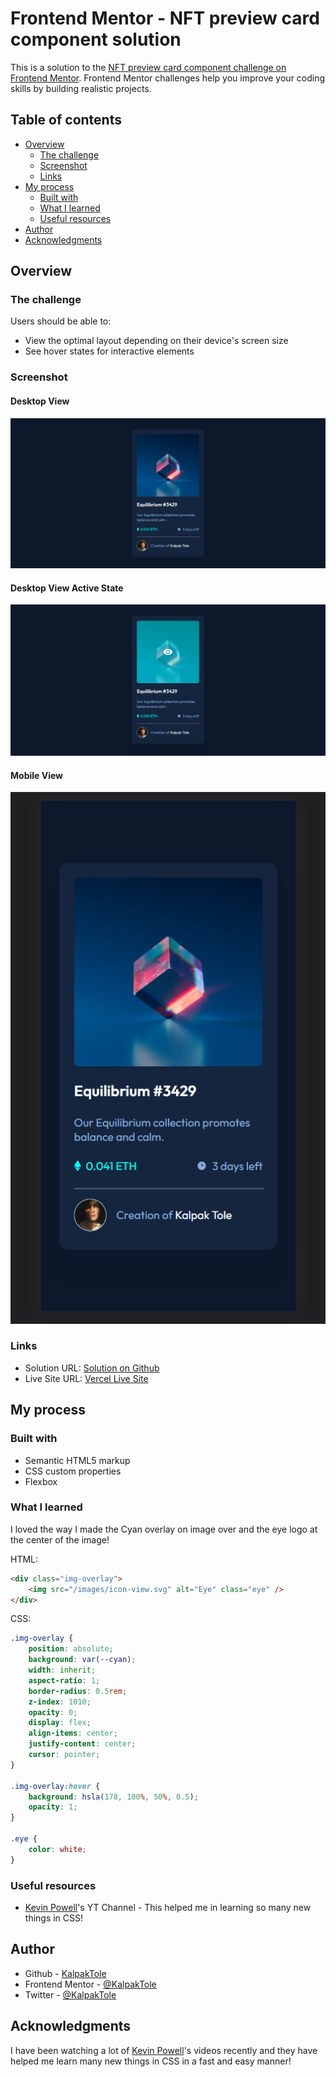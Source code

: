 # Frontend Mentor - NFT preview card component solution

This is a solution to the [NFT preview card component challenge on Frontend Mentor](https://www.frontendmentor.io/challenges/nft-preview-card-component-SbdUL_w0U). Frontend Mentor challenges help you improve your coding skills by building realistic projects.

## Table of contents

-   [Overview](#overview)
    -   [The challenge](#the-challenge)
    -   [Screenshot](#screenshot)
    -   [Links](#links)
-   [My process](#my-process)
    -   [Built with](#built-with)
    -   [What I learned](#what-i-learned)
    -   [Useful resources](#useful-resources)
-   [Author](#author)
-   [Acknowledgments](#acknowledgments)

## Overview

### The challenge

Users should be able to:

-   View the optimal layout depending on their device's screen size
-   See hover states for interactive elements

### Screenshot

#### Desktop View

![](./screenshots/desktop_view.png)

#### Desktop View Active State

![](./screenshots/desktop_view_active-state.png)

#### Mobile View

![](./screenshots/mobile_view.png)

### Links

-   Solution URL: [Solution on Github](https://github.com/KalpakTole/nft-preview-card-component-main)
-   Live Site URL: [Vercel Live Site](https://nft-preview-card-component-five.vercel.app/)

## My process

### Built with

-   Semantic HTML5 markup
-   CSS custom properties
-   Flexbox

### What I learned

I loved the way I made the Cyan overlay on image over and the eye logo at the center of the image!

HTML:

```html
<div class="img-overlay">
	<img src="/images/icon-view.svg" alt="Eye" class="eye" />
</div>
```

CSS:

```css
.img-overlay {
	position: absolute;
	background: var(--cyan);
	width: inherit;
	aspect-ratio: 1;
	border-radius: 0.5rem;
	z-index: 1010;
	opacity: 0;
	display: flex;
	align-items: center;
	justify-content: center;
	cursor: pointer;
}

.img-overlay:hover {
	background: hsla(178, 100%, 50%, 0.5);
	opacity: 1;
}

.eye {
	color: white;
}
```

### Useful resources

-   [Kevin Powell](https://www.youtube.com/kepowob)'s YT Channel - This helped me in learning so many new things in CSS!

## Author

-   Github - [KalpakTole](https://github.com/KalpakTole)
-   Frontend Mentor - [@KalpakTole](https://www.frontendmentor.io/profile/KalpakTole)
-   Twitter - [@KalpakTole](https://twitter.com/KalpakTole)

## Acknowledgments

I have been watching a lot of [Kevin Powell](https://www.youtube.com/kepowob)'s videos recently and they have helped me learn many new things in CSS in a fast and easy manner!
